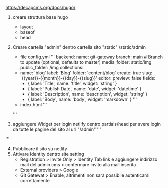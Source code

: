 https://decapcms.org/docs/hugo/

1. creare struttura base hugo
    * layout
    * baseof
    * head
2. Creare cartella "admin" dentro cartella sito "static"
    /static/admin
    * file config.yml
    '''
    backend:
    name: git-gateway
    branch: main # Branch to update (optional; defaults to master)
    media_folder: static/img
    public_folder: /img
    collections:
    - name: 'blog'
        label: 'Blog'
        folder: 'content/blog'
        create: true
        slug: '{{year}}-{{month}}-{{day}}-{{slug}}'
        editor:
        preview: false
        fields:
        - { label: 'Title', name: 'title', widget: 'string' }
        - { label: 'Publish Date', name: 'date', widget: 'datetime' }
        - { label: 'Description', name: 'description', widget: 'string' }
        - { label: 'Body', name: 'body', widget: 'markdown' }
      '''
        
    * index.html
    '''
        <!DOCTYPE html>
        <html>
        <head>
            <meta charset="utf-8" />
            <meta name="viewport" content="width=device-width, initial-scale=1.0" />
            <title>Content Manager</title>
            <!-- Include the script that enables Netlify Identity on this page. -->
            <script src="https://identity.netlify.com/v1/netlify-identity-widget.js"></script>
        </head>
        <body>
            <!-- Include the script that builds the page and powers Decap CMS -->
            <script src="https://unpkg.com/decap-cms@^3.0.0/dist/decap-cms.js"></script>
        </body>
        </html>
    '''

3. aggiungere Widget per login netlify dentro partials/head per avere login da tutte le pagine del sito al url  "/admin"
'''
<script src="https://identity.netlify.com/v1/netlify-identity-widget.js"></script>
'''

4. Pubblicare il sito su netlify
5. Attivare Identity dentro site setting
    * Registration > Invite Only > Identity Tab link e aggiungere indirizzo mail del admin cms > confermare invito alla mail inserita
    * External providers > Google
    * Git Gatewat > Enable, altrimenti non sarà possibile autenticarsi correttamente
